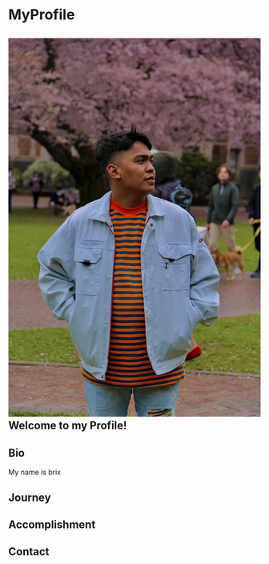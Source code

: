 # MyProfile

![A small image](IMG_0015.jpeg)
**Welcome to my Profile!**
---
## Bio
My name is brix

## Journey

## Accomplishment

## Contact 
